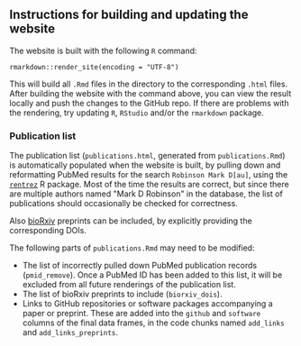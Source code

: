 ## Instructions for building and updating the website

The website is built with the following `R` command:

```
rmarkdown::render_site(encoding = "UTF-8")
```

This will build all `.Rmd` files in the directory to the corresponding `.html` files. After building the website with the command above, you can view the result locally and push the changes to the GitHub repo. If there are problems with the rendering, try updating `R`, `RStudio` and/or the `rmarkdown` package. 

### Publication list
The publication list (`publications.html`, generated from `publications.Rmd`) is automatically populated when the website is built, by pulling down and reformatting PubMed results for the search `Robinson Mark D[au]`, using the [`rentrez`](https://cran.r-project.org/web/packages/rentrez/index.html) R package. Most of the time the results are correct, but since there are multiple authors named "Mark D Robinson" in the database, the list of publications should occasionally be checked for correctness. 

Also [bioRxiv](https://www.biorxiv.org/) preprints can be included, by explicitly providing the corresponding DOIs. 

The following parts of `publications.Rmd` may need to be modified:

- The list of incorrectly pulled down PubMed publication records (`pmid_remove`). Once a PubMed ID has been added to this list, it will be excluded from all future renderings of the publication list. 
- The list of bioRxiv preprints to include (`biorxiv_dois`).
- Links to GitHub repositories or software packages accompanying a paper or preprint. These are added into the `github` and `software` columns of the final data frames, in the code chunks named `add_links` and `add_links_preprints`. 
